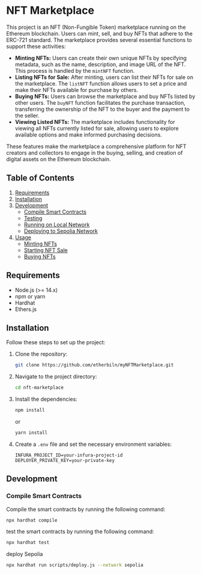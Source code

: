 # NFT Marketplace

This project is an NFT (Non-Fungible Token) marketplace running on the Ethereum blockchain. Users can mint, sell, and buy NFTs that adhere to the ERC-721 standard. The marketplace provides several essential functions to support these activities:

- **Minting NFTs:** Users can create their own unique NFTs by specifying metadata, such as the name, description, and image URL of the NFT. This process is handled by the `mintNFT` function.
- **Listing NFTs for Sale:** After minting, users can list their NFTs for sale on the marketplace. The `listNFT` function allows users to set a price and make their NFTs available for purchase by others.
- **Buying NFTs:** Users can browse the marketplace and buy NFTs listed by other users. The `buyNFT` function facilitates the purchase transaction, transferring the ownership of the NFT to the buyer and the payment to the seller.
- **Viewing Listed NFTs:** The marketplace includes functionality for viewing all NFTs currently listed for sale, allowing users to explore available options and make informed purchasing decisions.

These features make the marketplace a comprehensive platform for NFT creators and collectors to engage in the buying, selling, and creation of digital assets on the Ethereum blockchain.

## Table of Contents

1. [Requirements](#requirements)
2. [Installation](#installation)
3. [Development](#development)
   - [Compile Smart Contracts](#compile-smart-contracts)
   - [Testing](#testing)
   - [Running on Local Network](#running-on-local-network)
   - [Deploying to Sepolia Network](#deploying-to-sepolia-network)
4. [Usage](#usage)
   - [Minting NFTs](#minting-nfts)
   - [Starting NFT Sale](#starting-nft-sale)
   - [Buying NFTs](#buying-nfts)

## Requirements

- Node.js (>= 14.x)
- npm or yarn
- Hardhat
- Ethers.js

## Installation

Follow these steps to set up the project:

1. Clone the repository:

    ```sh
    git clone https://github.com/etherbiln/myNFTMarketplace.git
    ```

2. Navigate to the project directory:

    ```sh
    cd nft-marketplace
    ```

3. Install the dependencies:

    ```sh
    npm install
    ```

    or

    ```sh
    yarn install
    ```

4. Create a `.env` file and set the necessary environment variables:

    ```env
    INFURA_PROJECT_ID=your-infura-project-id
    DEPLOYER_PRIVATE_KEY=your-private-key
    ```

## Development

### Compile Smart Contracts

Compile the smart contracts by running the following command:

```sh
npx hardhat compile
```
test the smart contracts by running the following command:

```sh
npx hardhat test
```

deploy Sepolia
```sh
npx hardhat run scripts/deploy.js --network sepolia
```

